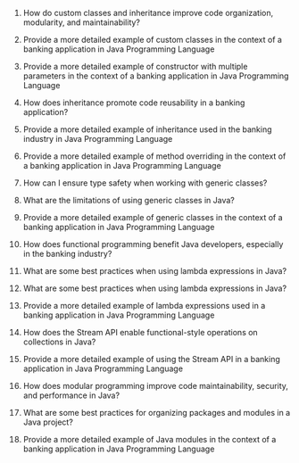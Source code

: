 1. How do custom classes and inheritance improve code organization, modularity, and maintainability?

2. Provide a more detailed example of custom classes in the context of a banking application in Java Programming Language

3. Provide a more detailed example of constructor with multiple parameters in the context of a banking application in Java Programming Language

4. How does inheritance promote code reusability in a banking application?

5. Provide a more detailed example of inheritance used in the banking industry in Java Programming Language

6. Provide a more detailed example of method overriding in the context of a banking application in Java Programming Language

7. How can I ensure type safety when working with generic classes?

8. What are the limitations of using generic classes in Java?

9. Provide a more detailed example of generic classes in the context of a banking application in Java Programming Language

10. How does functional programming benefit Java developers, especially in the banking industry?

11. What are some best practices when using lambda expressions in Java?

12. What are some best practices when using lambda expressions in Java?

13. Provide a more detailed example of lambda expressions used in a banking application in Java Programming Language

14. How does the Stream API enable functional-style operations on collections in Java?

15. Provide a more detailed example of  using the Stream API in a banking application in Java Programming Language

16. How does modular programming improve code maintainability, security, and performance in Java?

17. What are some best practices for organizing packages and modules in a Java project?

18. Provide a more detailed example of Java modules in the context of a banking application in Java Programming Language
